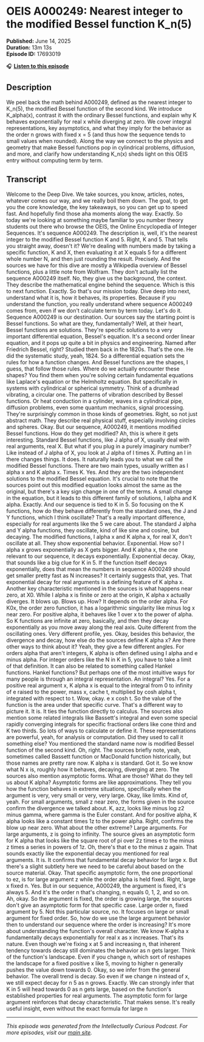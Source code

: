 # OEIS A000249: Nearest integer to the modified Bessel function K_n(5)

**Published:** June 14, 2025  
**Duration:** 13m 13s  
**Episode ID:** 17693019

🎧 **[Listen to this episode](https://intellectuallycurious.buzzsprout.com/2529712/episodes/17693019-oeis-a000249-nearest-integer-to-the-modified-bessel-function-k_n5)**

## Description

We peel back the math behind A000249, defined as the nearest integer to K_n(5), the modified Bessel function of the second kind. We introduce K_alpha(x), contrast it with the ordinary Bessel functions, and explain why K behaves exponentially for real x while diverging at zero. We cover integral representations, key asymptotics, and what they imply for the behavior as the order n grows with fixed x = 5 (and thus how the sequence tends to small values when rounded). Along the way we connect to the physics and geometry that make Bessel functions pop in cylindrical problems, diffusion, and more, and clarify how understanding K_n(x) sheds light on this OEIS entry without computing term by term. 

## Transcript

Welcome to the Deep Dive. We take sources, you know, articles, notes, whatever comes our way, and we really boil them down. The goal, to get you the core knowledge, the key takeaways, so you can get up to speed fast. And hopefully find those aha moments along the way. Exactly. So today we're looking at something maybe familiar to you number theory students out there who browse the OEIS, the Online Encyclopedia of Integer Sequences. It's sequence A000249. The description is, well, it's the nearest integer to the modified Bessel function K and 5. Right, K and 5. That tells you straight away, doesn't it? We're dealing with numbers made by taking a specific function, K and X, then evaluating it at X equals 5 for a different whole number N, and then just rounding the result. Precisely. And the sources we have for this dive are mostly a Wikipedia overview of Bessel functions, plus a little note from Wolfram. They don't actually list the sequence A000249 itself. No, they give us the background, the context. They describe the mathematical engine behind the sequence. Which is this to next function. Exactly. So that's our mission today. Dive deep into next, understand what it is, how it behaves, its properties. Because if you understand the function, you really understand where sequence A000249 comes from, even if we don't calculate term by term today. Let's do it. Sequence A000249 is our destination. Our sources say the starting point is Bessel functions. So what are they, fundamentally? Well, at their heart, Bessel functions are solutions. They're specific solutions to a very important differential equation, Bessel's equation. It's a second order linear equation, and it pops up quite a bit in physics and engineering. Named after Friedrich Bessel, right? Studied them back in the 1820s. That's the one. He did the systematic study, yeah, 1824. So a differential equation sets the rules for how a function changes. And Bessel functions are the shapes, I guess, that follow those rules. Where do we actually encounter these shapes? You find them when you're solving certain fundamental equations like Laplace's equation or the Helmholtz equation. But specifically in systems with cylindrical or spherical symmetry. Think of a drumhead vibrating, a circular one. The patterns of vibration described by Bessel functions. Or heat conduction in a cylinder, waves in a cylindrical pipe, diffusion problems, even some quantum mechanics, signal processing. They're surprisingly common in those kinds of geometries. Right, so not just abstract math. They describe real physical stuff, especially involving circles and spheres. Okay. But our sequence, A000249, it mentions modified Bessel functions. How do they get modified? Ah, this is where it gets interesting. Standard Bessel functions, like J alpha of X, usually deal with real arguments, real X. But what if you plug in a purely imaginary number? Like instead of J alpha of X, you look at J alpha of I times X. Putting an I in there changes things. It does. It naturally leads you to what we call the modified Bessel functions. There are two main types, usually written as I alpha x and K alpha x. Times K. Yes. And they are the two independent solutions to the modified Bessel equation. It's crucial to note that the sources point out this modified equation looks almost the same as the original, but there's a key sign change in one of the terms. A small change in the equation, but it leads to this different family of solutions, I alpha and K alpha. Exactly. And our sequence is tied to K in 5. So focusing on the K functions, how do they behave differently from the standard ones, the J and Y functions, which I think oscillate? That's a really important difference, especially for real arguments like the 5 we care about. The standard J alpha and Y alpha functions, they oscillate, kind of like sine and cosine, but decaying. The modified functions, I alpha x and K alpha x, for real X, don't oscillate at all. They show exponential behavior. Exponential. How so? I alpha x grows exponentially as X gets bigger. And K alpha x, the one relevant to our sequence, it decays exponentially. Exponential decay. Okay, that sounds like a big clue for K in 5. If the function itself decays exponentially, does that mean the numbers in sequence A000249 should get smaller pretty fast as N increases? It certainly suggests that, yes. That exponential decay for real arguments is a defining feature of K alpha x. Another key characteristic mentioned in the sources is what happens near zero, at X0. While I alpha x is finite or zero at the origin, K alpha x actually diverges. It blows up. Blows up. How? It depends on the order alpha. For K0x, the order zero function, it has a logarithmic singularity like minus log x near zero. For positive alpha, it behaves like 1 over x to the power of alpha. So K functions are infinite at zero, basically, and then they decay exponentially as you move away along the real axis. Quite different from the oscillating ones. Very different profile, yes. Okay, besides this behavior, the divergence and decay, how else do the sources define K alpha x? Are there other ways to think about it? Yeah, they give a few different angles. For orders alpha that aren't integers, K alpha is often defined using I alpha and e minus alpha. For integer orders like the N in K in 5, you have to take a limit of that definition. It can also be related to something called Hankel functions. Hankel functions? But perhaps one of the most intuitive ways for many people is through an integral representation. An integral? Yes. For a positive real argument x, K alpha x is equal to the integral from 0 to infinity of e raised to the power, mass x, cache t, multiplied by cosh alpha t, integrated with respect to t. Wow, okay. e x cosh t. So the value of the function is the area under that specific curve. That's a different way to picture it. It is. It ties the function directly to calculus. The sources also mention some related integrals like Bassett's integral and even some special rapidly converging integrals for specific fractional orders like cone third and K two thirds. So lots of ways to calculate or define it. These representations are powerful, yeah, for analysis or computation. Did they used to call it something else? You mentioned the standard name now is modified Bessel function of the second kind. Oh, right. The sources briefly note, yeah, sometimes called Bassett function or MacDonald function historically, but those names are pretty rare now. K alpha x is standard. Got it. So we know what N x is, roughly how it behaves, decaying, diverging at zero. The sources also mention asymptotic forms. What are those? What do they tell us about K alpha? Asymptotic forms are like approximations. They tell you how the function behaves in extreme situations, specifically when the argument is very, very small or very, very large. Okay, like limits. Kind of, yeah. For small arguments, small z near zero, the forms given in the source confirm the divergence we talked about. K, azz, looks like minus log z2 minus gamma, where gamma is the Euler constant. And for positive alpha, K alpha looks like a constant times 1z to the power alpha. Right, confirms the blow up near zero. What about the other extreme? Large arguments. For large arguments, z is going to infinity. The source gives an asymptotic form for K alpha that looks like the square root of pi over 2z times e to the minus z times a series in powers of 1z. Oh, there's that e to the minus z again. That sounds exactly like the exponential decay you mentioned for real arguments. It is. It confirms that fundamental decay behavior for large x. But there's a slight subtlety here we need to be careful about based on the source material. Okay. That specific asymptotic form, the one proportional to ez, is for large argument z while the order alpha is held fixed. Right, large x fixed n. Yes. But in our sequence, A000249, the argument is fixed, it's always 5. And it's the order n that's changing, n equals 0, 1, 2, and so on. Ah, okay. So the argument is fixed, the order is growing large, the sources don't give an asymptotic form for that specific case. Large order n, fixed argument by 5. Not this particular source, no. It focuses on large or small argument for fixed order. So, how do we use the large argument behavior then to understand our sequence where the order is increasing? It's more about understanding the function's overall character. We know K-alpha x fundamentally decays exponentially for real x as x increases. That's its nature. Even though we're fixing x at 5 and increasing n, that inherent tendency towards decay still dominates the behavior as n gets larger. Think of the function's landscape. Even if you change n, which sort of reshapes the landscape for a fixed positive x like 5, moving to higher n generally pushes the value down towards 0. Okay, so we infer from the general behavior. The overall trend is decay. So even if we change n instead of x, we still expect decay for n 5 as n grows. Exactly. We can strongly infer that K in 5 will head towards 0 as n gets large, based on the function's established properties for real arguments. The asymptotic form for large argument reinforces that decay characteristic. That makes sense. It's really useful insight, even without the exact formula for large n

---
*This episode was generated from the Intellectually Curious Podcast. For more episodes, visit our [main site](https://intellectuallycurious.buzzsprout.com).*
